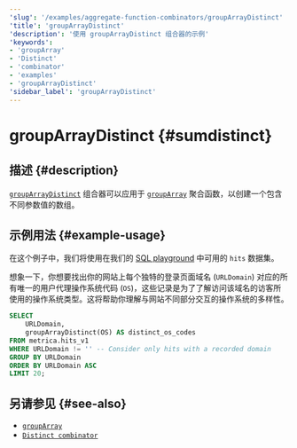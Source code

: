 ```yaml
---
'slug': '/examples/aggregate-function-combinators/groupArrayDistinct'
'title': 'groupArrayDistinct'
'description': '使用 groupArrayDistinct 组合器的示例'
'keywords':
- 'groupArray'
- 'Distinct'
- 'combinator'
- 'examples'
- 'groupArrayDistinct'
'sidebar_label': 'groupArrayDistinct'
---
```



# groupArrayDistinct {#sumdistinct}

## 描述 {#description}

[`groupArrayDistinct`](/sql-reference/aggregate-functions/combinators#-foreach) 组合器可以应用于 [`groupArray`](/sql-reference/aggregate-functions/reference/sum) 聚合函数，以创建一个包含不同参数值的数组。

## 示例用法 {#example-usage}

在这个例子中，我们将使用在我们的 [SQL playground](https://sql.clickhouse.com/) 中可用的 `hits` 数据集。

想象一下，你想要找出你的网站上每个独特的登录页面域名 (`URLDomain`) 对应的所有唯一的用户代理操作系统代码 (`OS`)，这些记录是为了了解访问该域名的访客所使用的操作系统类型。这将帮助你理解与网站不同部分交互的操作系统的多样性。

```sql runnable
SELECT
    URLDomain,
    groupArrayDistinct(OS) AS distinct_os_codes
FROM metrica.hits_v1
WHERE URLDomain != '' -- Consider only hits with a recorded domain
GROUP BY URLDomain
ORDER BY URLDomain ASC
LIMIT 20;
```

## 另请参见 {#see-also}
- [`groupArray`](/sql-reference/aggregate-functions/reference/grouparray)
- [`Distinct combinator`](/sql-reference/aggregate-functions/combinators#-distinct)
